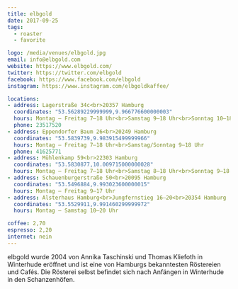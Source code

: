 ```yaml
---
title: elbgold
date: 2017-09-25
tags:
  - roaster
  - favorite

logo: /media/venues/elbgold.jpg
email: info@elbgold.com
website: https://www.elbgold.com/
twitter: https://twitter.com/elbgold
facebook: https://www.facebook.com/elbgold
instagram: https://www.instagram.com/elbgoldkaffee/

locations:
- address: Lagerstraße 34c<br>20357 Hamburg
  coordinates: "53.56289229999999,9.966776600000003"
  hours: Montag – Freitag 7–18 Uhr<br>Samstag 9–18 Uhr<br>Sonntag 10–18 Uhr
  phone: 23517520
- address: Eppendorfer Baum 26<br>20249 Hamburg
  coordinates: "53.5839739,9.983915499999966"
  hours: Montag – Freitag 7–18 Uhr<br>Samstag/Sonntag 9–18 Uhr
  phone: 41625771
- address: Mühlenkamp 59<br>22303 Hamburg
  coordinates: "53.5830877,10.009715000000028"
  hours: Montag – Freitag 7–18 Uhr<br>Samstag 8–18 Uhr<br>Sonntag 9–18 Uhr
- address: Schauenburgerstraße 50<br>20095 Hamburg
  coordinates: "53.5496884,9.993023600000015"
  hours: Montag – Freitag 9–17 Uhr
- address: Alsterhaus Hamburg<br>Jungfernstieg 16–20<br>20354 Hamburg
  coordinates: "53.5529911,9.991460299999972"
  hours: Montag – Samstag 10–20 Uhr

coffee: 2,70
espresso: 2,20
internet: nein
---
```


elbgold wurde 2004 von Annika Taschinski und Thomas Kliefoth in Winterhude eröffnet und ist eine von Hamburgs bekanntesten Röstereien und Cafés. Die Rösterei selbst befindet sich nach Anfängen in Winterhude in den Schanzenhöfen.